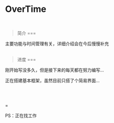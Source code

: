 # OverTime
</br>

>简介
===

主要功能与时间管理有关，详细介绍会在今后慢慢补充
</br>
</br>

>进度
===

刚开始写没多久，但是接下来的每天都在努力编写...

正在搭建基本框架，虽然目前只搭了个简易界面...

</br>
</br>

=

PS：正在找工作

